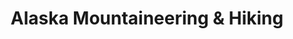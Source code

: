 ---
title: "Alaska Mountaineering & Hiking"
url: /anchorage/alaska-mountaineering-and-hiking/
shop: outdoor
---